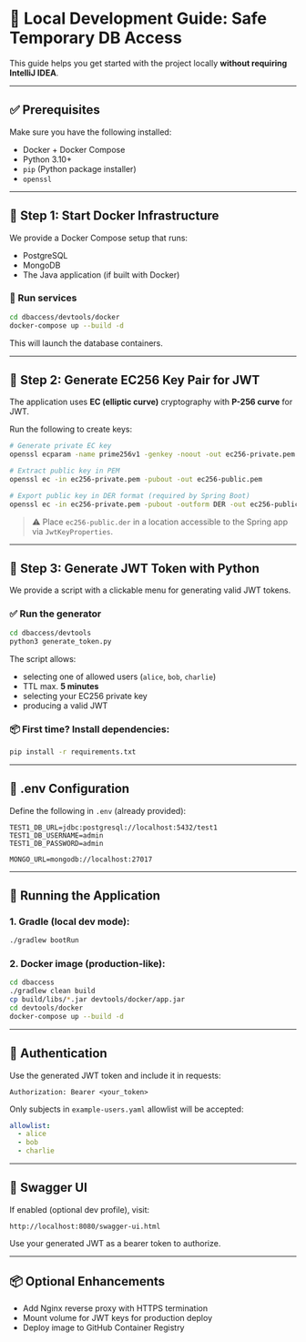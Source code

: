 # 🚀 Local Development Guide: Safe Temporary DB Access

This guide helps you get started with the project locally **without requiring IntelliJ IDEA**.

---

## ✅ Prerequisites

Make sure you have the following installed:

- Docker + Docker Compose
- Python 3.10+
- `pip` (Python package installer)
- `openssl`

---

## 🐳 Step 1: Start Docker Infrastructure

We provide a Docker Compose setup that runs:

- PostgreSQL
- MongoDB
- The Java application (if built with Docker)

### 🔧 Run services

```bash
cd dbaccess/devtools/docker
docker-compose up --build -d
```

This will launch the database containers.

---

## 🔑 Step 2: Generate EC256 Key Pair for JWT

The application uses **EC (elliptic curve)** cryptography with **P-256 curve** for JWT.

Run the following to create keys:

```bash
# Generate private EC key
openssl ecparam -name prime256v1 -genkey -noout -out ec256-private.pem

# Extract public key in PEM
openssl ec -in ec256-private.pem -pubout -out ec256-public.pem

# Export public key in DER format (required by Spring Boot)
openssl ec -in ec256-private.pem -pubout -outform DER -out ec256-public.der
```

> ⚠️ Place `ec256-public.der` in a location accessible to the Spring app via `JwtKeyProperties`.

---

## 🐍 Step 3: Generate JWT Token with Python

We provide a script with a clickable menu for generating valid JWT tokens.

### ✅ Run the generator

```bash
cd dbaccess/devtools
python3 generate_token.py
```

The script allows:

- selecting one of allowed users (`alice`, `bob`, `charlie`)
- TTL max. **5 minutes**
- selecting your EC256 private key
- producing a valid JWT

### 📦 First time? Install dependencies:

```bash
pip install -r requirements.txt
```

---

## 📄 .env Configuration

Define the following in `.env` (already provided):

```dotenv
TEST1_DB_URL=jdbc:postgresql://localhost:5432/test1
TEST1_DB_USERNAME=admin
TEST1_DB_PASSWORD=admin

MONGO_URL=mongodb://localhost:27017
```

---

## 🚀 Running the Application

### 1. Gradle (local dev mode):

```bash
./gradlew bootRun
```

### 2. Docker image (production-like):

```bash
cd dbaccess
./gradlew clean build
cp build/libs/*.jar devtools/docker/app.jar
cd devtools/docker
docker-compose up --build -d
```

---

## 🔐 Authentication

Use the generated JWT token and include it in requests:

```http
Authorization: Bearer <your_token>
```

Only subjects in `example-users.yaml` allowlist will be accepted:

```yaml
allowlist:
  - alice
  - bob
  - charlie
```

---

## 🧪 Swagger UI

If enabled (optional dev profile), visit:

```
http://localhost:8080/swagger-ui.html
```

Use your generated JWT as a bearer token to authorize.

---

## 📦 Optional Enhancements

- Add Nginx reverse proxy with HTTPS termination
- Mount volume for JWT keys for production deploy
- Deploy image to GitHub Container Registry